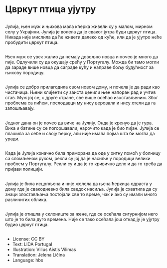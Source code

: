 # Цвркут птица ујутру

##
Јулија, њен муж и њихова мала кћерка живели су у малом, мирном селу у Украјини. Јулија је волела да је сваког јутра буди цвркут птица. Никада није мислила да ће живети далеко од куће, или да је ујутро неће пробудити цвркут птица.

##
Њен муж се увек жалио да немају довољно новца и почео је много да пије. Одлучили су да окушају срећу у Португалу. Можда би тамо могли да зараде више новца да саграде кућу и направе бољу будућност за њихову породицу.

##
Јулија се добро прилагодила свом новом дому, и почела је да ради као чистачица. Њени клијенти су заиста ценили њен напоран рад и учтив став. Муж јој се, с друге стране, све више осећао изостављеним. Због проблема са пићем, послодавци му нису веровали и нису хтели да га запошљавају.

##
Једног дана он је почео да виче на Јулију. Онда је кренуо да је гура. Вика и батине су се погоршавали, нарочито када је био пијан. Јулија се плашила за себе и своју ћерку, али није имала појма шта би могла да уради.

##
Када је Јулија коначно била приморана да оде у хитну помоћ у болницу са сломљеном руком, рекли су јој да је насиље у породици велики проблем у Португалу. Рекли су и да је то кривично дело и да то треба да пријави полицији.

##
Јулија је била исцрпљена и није желела да њена ћеркица одраста у дому где је свакодневно била сведок насиља. Јулија је схватила да су знаци злостављања постојали све то време, чак и ако су имали много различитих облика.

##
Јулија је отишла у склониште за жене, где се осећала сигурнијом него што је то била дуго времена. Није се тако осећала још откад ју је ујутру будио цвркут птица.

##
* License: CC BY
* Text: LIDA Portugal
* Illustration: Vilius Aistis Vilimas
* Translation: Jelena Ličina
* Language: hbs
